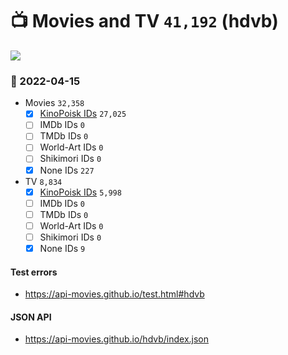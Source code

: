 # :tv: Movies and TV `41,192` (hdvb)

<a href="https://API-Movies.github.io"><img src="https://API-Movies.github.io/banner.png?cache"></a>

### :date: 2022-04-15
- Movies `32,358`
  - [x] <a href="https://API-Movies.github.io/hdvb/movie_kinopoisk_ids.json">KinoPoisk IDs</a> `27,025`
  - [ ] IMDb IDs `0`
  - [ ] TMDb IDs `0`
  - [ ] World-Art IDs `0`
  - [ ] Shikimori IDs `0`
  - [x] None IDs `227`
- TV `8,834`
  - [x] <a href="https://API-Movies.github.io/hdvb/tv_kinopoisk_ids.json">KinoPoisk IDs</a> `5,998`
  - [ ] IMDb IDs `0`
  - [ ] TMDb IDs `0`
  - [ ] World-Art IDs `0`
  - [ ] Shikimori IDs `0`
  - [x] None IDs `9`
#### Test errors
- <a href='https://api-movies.github.io/test.html#hdvb'>https://api-movies.github.io/test.html#hdvb</a>
#### JSON API
- <a href='https://api-movies.github.io/hdvb/index.json'>https://api-movies.github.io/hdvb/index.json</a>
